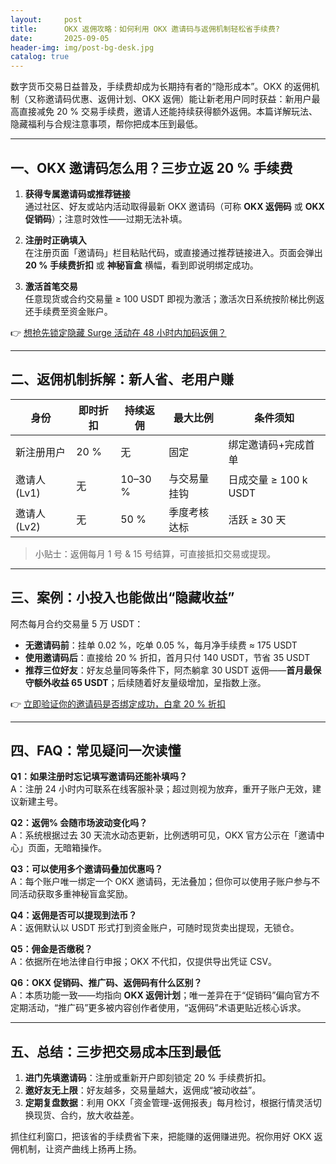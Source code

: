 ```yaml
---
layout:     post
title:      OKX 返佣攻略：如何利用 OKX 邀请码与返佣机制轻松省手续费?
date:       2025-09-05
header-img: img/post-bg-desk.jpg
catalog: true
---
```


数字货币交易日益普及，手续费却成为长期持有者的“隐形成本”。OKX 的返佣机制（又称邀请码优惠、返佣计划、OKX 返佣）能让新老用户同时获益：新用户最高直接减免 20 % 交易手续费，邀请人还能持续获得额外返佣。本篇详解玩法、隐藏福利与合规注意事项，帮你把成本压到最低。

---

## 一、OKX 邀请码怎么用？三步立返 20 % 手续费

1. **获得专属邀请码或推荐链接**  
   通过社区、好友或站内活动取得最新 OKX 邀请码（可称 **OKX 返佣码** 或 **OKX 促销码**）；注意时效性——过期无法补填。

2. **注册时正确填入**  
   在注册页面「邀请码」栏目粘贴代码，或直接通过推荐链接进入。页面会弹出 **20 % 手续费折扣** 或 **神秘盲盒** 横幅，看到即说明绑定成功。

3. **激活首笔交易**  
   任意现货或合约交易量 ≥ 100 USDT 即视为激活；激活次日系统按阶梯比例返还手续费至资金账户。

👉 [想抢先锁定隐藏 Surge 活动在 48 小时内加码返佣？](https://okxdog.com/)

---

## 二、返佣机制拆解：新人省、老用户赚

| 身份        | 即时折扣 | 持续返佣 | 最大比例 | 条件须知 |
|-------------|-----------|-----------|-----------|-----------|
| 新注册用户   | 20 %      | 无        | 固定     | 绑定邀请码+完成首单 |
| 邀请人 (Lv1) | 无        | 10–30 %   | 与交易量挂钩 | 日成交量 ≥ 100 k USDT |
| 邀请人 (Lv2) | 无        | 50 %      | 季度考核达标 | 活跃 ≥ 30 天 |

> 小贴士：返佣每月 1 号 & 15 号结算，可直接抵扣交易或提现。

---

## 三、案例：小投入也能做出“隐藏收益”

阿杰每月合约交易量 5 万 USDT：  
- **无邀请码前**：挂单 0.02 %，吃单 0.05 %，每月净手续费 ≈ 175 USDT  
- **使用邀请码后**：直接给 20 % 折扣，首月只付 140 USDT，节省 35 USDT  
- **推荐三位好友**：好友总量同等条件下，阿杰躺拿 30 USDT 返佣——**首月最保守额外收益 65 USDT**；后续随着好友量级增加，呈指数上涨。

👉 [立即验证你的邀请码是否绑定成功，白拿 20 % 折扣](https://okxdog.com/)

---

## 四、FAQ：常见疑问一次读懂

**Q1：如果注册时忘记填写邀请码还能补填吗？**  
A：注册 24 小时内可联系在线客服补录；超过则视为放弃，重开子账户无效，建议新建主号。

**Q2：返佣% 会随市场波动变化吗？**  
A：系统根据过去 30 天流水动态更新，比例透明可见，OKX 官方公示在「邀请中心」页面，无暗箱操作。

**Q3：可以使用多个邀请码叠加优惠吗？**  
A：每个账户唯一绑定一个 OKX 邀请码，无法叠加；但你可以使用子账户参与不同活动获取多重神秘盲盒奖励。

**Q4：返佣是否可以提现到法币？**  
A：返佣默认以 USDT 形式打到资金账户，可随时现货卖出提现，无锁仓。

**Q5：佣金是否缴税？**  
A：依据所在地法律自行申报；OKX 不代扣，仅提供导出凭证 CSV。

**Q6：OKX 促销码、推广码、返佣码有什么区别？**  
A：本质功能一致——均指向 **OKX 返佣计划**；唯一差异在于“促销码”偏向官方不定期活动，“推广码”更多被内容创作者使用，“返佣码”术语更贴近核心诉求。

---

## 五、总结：三步把交易成本压到最低

1. **进门先填邀请码**：注册或重新开户即刻锁定 20 % 手续费折扣。  
2. **邀好友无上限**：好友越多，交易量越大，返佣成“被动收益”。  
3. **定期复盘数据**：利用 OKX「资金管理-返佣报表」每月检讨，根据行情灵活切换现货、合约，放大收益差。

抓住红利窗口，把该省的手续费省下来，把能赚的返佣赚进兜。祝你用好 OKX 返佣机制，让资产曲线上扬再上扬。